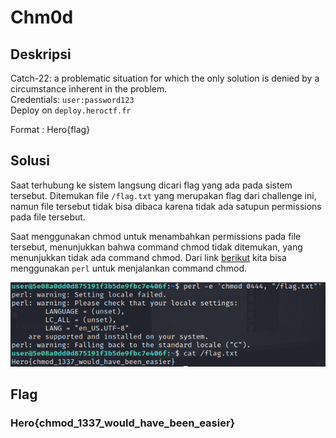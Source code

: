 # Chm0d

## Deskripsi
Catch-22: a problematic situation for which the only solution is denied by a circumstance inherent in the problem.
<br>
Credentials: `user:password123`
<br>
Deploy on `deploy.heroctf.fr`

Format : Hero{flag}

## Solusi
Saat terhubung ke sistem langsung dicari flag yang ada pada sistem tersebut. 
Ditemukan file `/flag.txt` yang merupakan flag dari challenge ini, namun file tersebut tidak bisa dibaca karena tidak ada satupun permissions pada file tersebut.

Saat menggunakan chmod untuk menambahkan permissions pada file tersebut, menunjukkan bahwa command chmod tidak ditemukan, yang menunjukkan tidak ada command chmod.
Dari link [berikut](https://unix.stackexchange.com/questions/83862/how-to-chmod-without-usr-bin-chmod) kita bisa menggunakan `perl` untuk menjalankan command chmod.

![Run chmod from perl](./solved.png)

## Flag
### Hero{chmod_1337_would_have_been_easier}
